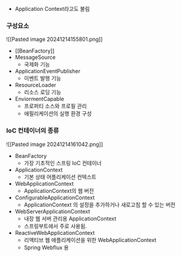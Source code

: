 - Application Context라고도 불림


### 구성요소
![[Pasted image 20241214155801.png]]
- [[BeanFactory]]
- MessageSource
    - 국제화 기능
- ApplicationEventPublisher
    - 이벤트 발행 기능
- ResourceLoader
    - 리소스 로딩 기능
- EnviormentCapable
    - 프로퍼티 소스와 프로필 관리
    - 애필리케이션의 실행 환경 구성

### IoC 컨테이너의 종류
![[Pasted image 20241214161042.png]]
- BeanFactory
    - 가장 기초적인 스프링 IoC 컨테이너
- ApplicationContext
    - 기본 상태 어플리케이션 컨텍스트
- WebApplicationContext
    - ApplicationContext의 웹 버전
- ConfigurableApplicationContext
    - ApplicationContext 의 설정을 추가하거나 새로고침 할 수 있는 버전
- WebServerApplicationContext
    - 내장 웹 서버 관리용 ApplicationContext
    - 스프링부트에서 주로 사용됨.
- ReactiveWebApplicationContext
    - 리액티브 웹 애플리케이션을 위한 WebApplicationContext
    - Spring Webflux 용